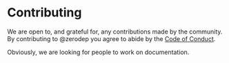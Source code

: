 # Contributing

We are open to, and grateful for, any contributions made by the community. By contributing to @zerodep you agree to abide by the [Code of Conduct](./CODE_OF_CONDUCT).

Obviously, we are looking for people to work on documentation.
